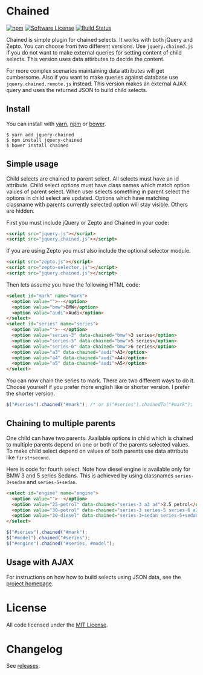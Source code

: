 # Chained

[![npm](https://img.shields.io/npm/v/jquery-chained.svg)](https://www.npmjs.com/package/jquery-chained∏)
[![Software License](https://img.shields.io/badge/license-MIT-brightgreen.svg?style=flat-square)](LICENSE.txt)
[![Build Status](https://img.shields.io/travis/tuupola/jquery_chained/master.svg?style=flat-square)](https://travis-ci.org/tuupola/jquery_chained)

Chained is simple plugin for chained selects. It works with both jQuery and Zepto. You can choose from two different versions. Use `jquery.chained.js` if you do not want to make external queries for setting content of child selects. This version uses data attirbutes to decide the content.

For more complex scenarios maintaining data attributes will get cumbersome. Also if you want to make queries against database use `jquery.chained.remote.js` instead. This version makes an external AJAX query and uses the returned JSON to build child selects.

## Install

You can install with [yarn](https://yarnpkg.com/), [npm](https://www.npmjs.com/) or [bower](http://bower.io/).

```
$ yarn add jquery-chained
$ npm install jquery-chained
$ bower install chained
```

## Simple usage

Child selects are chained to parent select. All selects must have an id attribute. Child select options must have class names which match option values of parent select. When user selects something in parent select the options in child select are updated. Options which have matching classname with parents currently selected option will stay visible. Others are hidden.

First you must include jQuery or Zepto and Chained in your code:

```html
<script src="jquery.js"></script>
<script src="jquery.chained.js"></script>
```

If you are using Zepto you must also include the optional selector module.

```html
<script src="zepto.js"></script>
<script src="zepto-selector.js"></script>
<script src="jquery.chained.js"></script>
```

Then lets assume you have the following HTML code:

```html
<select id="mark" name="mark">
  <option value="">--</option>
  <option value="bmw">BMW</option>
  <option value="audi">Audi</option>
</select>
<select id="series" name="series">
  <option value="">--</option>
  <option value="series-3" data-chained="bmw">3 series</option>
  <option value="series-5" data-chained="bmw">5 series</option>
  <option value="series-6" data-chained="bmw">6 series</option>
  <option value="a3" data-chained="audi">A3</option>
  <option value="a4" data-chained="audi">A4</option>
  <option value="a5" data-chained="audi">A5</option>
</select>
```

You can now chain the series to mark. There are two different ways to do it. Choose yourself if you prefer more english like or shorter version. I prefer the shorter version.

```javascript
$("#series").chained("#mark"); /* or $("#series").chainedTo("#mark");
```

## Chaining to multiple parents

One child can have two parents. Available options in child which is chained to multiple parents depend on one or both of the parents selected values. To make child select depend on values of both parents use data attribute like `first+second`.

Here is code for fourth select. Note how diesel engine is available only for BMW 3 and 5 series Sedans. This is achieved by using classnames `series-3+sedan` and `series-5+sedan`.

```html
<select id="engine" name="engine">
  <option value="">--</option>
  <option value="25-petrol" data-chained="series-3 a3 a4">2.5 petrol</option>
  <option value="30-petrol" data-chained="series-3 series-5 series-6 a3 a4 a5">3.0 petrol</option>
  <option value="30-diesel" data-chained="series-3+sedan series-5+sedan a5">3.0 diesel</option>
</select>
```
```javascript
$("#series").chained("#mark");
$("#model").chained("#series");
$("#engine").chained("#series, #model");
```

## Usage with AJAX

For instructions on how how to build selects using JSON data, see the [project homepage](http://www.appelsiini.net/projects/chained).

# License

All code licensed under the [MIT License](http://www.opensource.org/licenses/mit-license.php).

# Changelog

See [releases](https://github.com/tuupola/jquery_chained/releases).
